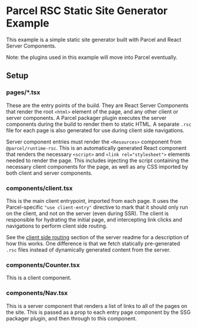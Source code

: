 # Parcel RSC Static Site Generator Example

This example is a simple static site generator built with Parcel and React Server Components.

Note: the plugins used in this example will move into Parcel eventually.

## Setup

### pages/*.tsx

These are the entry points of the build. They are React Server Components that render the root `<html>` element of the page, and any other client or server components. A Parcel packager plugin executes the server components during the build to render them to static HTML. A separate `.rsc` file for each page is also generated for use during client side navigations.

Server component entries must render the `<Resources>` component from `@parcel/runtime-rsc`. This is an automatically generated React component that renders the necessary `<script>` and `<link rel="stylesheet">` elements needed to render the page. This includes injecting the script containing the necessary client components for the page, as well as any CSS imported by both client and server components.

### components/client.tsx

This is the main client entrypoint, imported from each page. It uses the Parcel-specific `"use client-entry"` directive to mark that it should only run on the client, and not on the server (even during SSR). The client is responsible for hydrating the initial page, and intercepting link clicks and navigations to perform client side routing.

See the [client side routing](../server/README.md#client-side-routing) section of the server readme for a description of how this works. One difference is that we fetch statically pre-generated `.rsc` files instead of dynamically generated content from the server.

### components/Counter.tsx

This is a client component.

### components/Nav.tsx

This is a server component that renders a list of links to all of the pages on the site. This is passed as a prop to each entry page component by the SSG packager plugin, and then through to this component.
